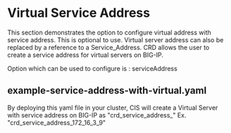 # Virtual Service Address

This section demonstrates the option to configure virtual address with service address. This is optional to use.
Virtual server address can also be replaced by a reference to a Service_Address.
CRD allows the user to create a service address for virtual servers on BIG-IP.


Option which can be used to configure is :
    serviceAddress

## example-service-address-with-virtual.yaml

By deploying this yaml file in your cluster, CIS will create a Virtual Server with service address on BIG-IP as 
"crd_service_address_<virtual address>"
Ex. "crd_service_address_172_16_3_9"

